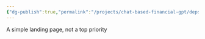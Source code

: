 ```yaml
---
{"dg-publish":true,"permalink":"/projects/chat-based-financial-gpt/deps/landing-page/"}
---
```


A simple landing page, not a top priority